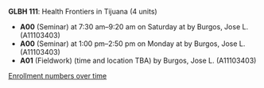 **GLBH 111**: Health Frontiers in Tijuana (4 units)

- **A00** (Seminar) at 7:30 am–9:20 am on Saturday at   by Burgos, Jose L. (A11103403)
- **A00** (Seminar) at 1:00 pm–2:50 pm on Monday at   by Burgos, Jose L. (A11103403)
- **A01** (Fieldwork) (time and location TBA) by Burgos, Jose L. (A11103403)

[Enrollment numbers over time](./GLBH111.tsv)
